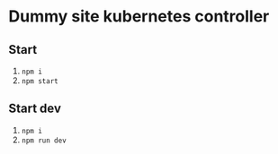 # Dummy site kubernetes controller

## Start
1. `npm i`
2. `npm start`

## Start dev
1. `npm i`
2. `npm run dev`